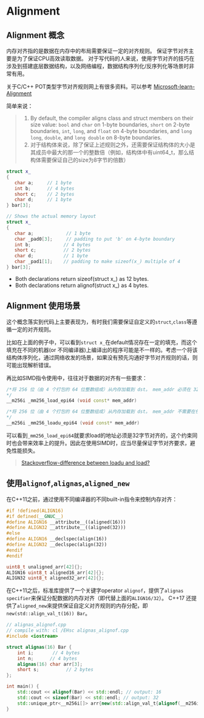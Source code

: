 # Alignment

## Alignment 概念
内存对齐指的是数据在内存中的布局需要保证一定的对齐规则。
保证字节对齐主要是为了保证CPU高效读取数据。
对于写代码的人来说，使用字节对齐的技巧在涉及到搭建底层数据结构，以及网络编程，数据结构序列化/反序列化等场景时非常有用。

关于C/C++ POT类型字节对齐规则网上有很多资料。可以参考
[Microsoft-learn-Alignment](https://learn.microsoft.com/en-us/cpp/cpp/alignment-cpp-declarations?view=msvc-170)

简单来说：
> 1. By default, the compiler aligns class and struct members on their size value: `bool` and `char` on 1-byte boundaries, `short` on 2-byte boundaries, `int`, `long`, and `float` on 4-byte boundaries, and `long long`, `double`, and `long double` on 8-byte boundaries.
> 2. 对于结构体来说，除了保证上述规则之外，还需要保证结构体的大小是其成员中最大的那一个的整数倍（例如，结构体中有uint64_t，那么结构体需要保证自己的size为8字节的倍数）

```C++
struct x_
{
   char a;     // 1 byte
   int b;      // 4 bytes
   short c;    // 2 bytes
   char d;     // 1 byte
} bar[3];

// Shows the actual memory layout
struct x_
{
   char a;            // 1 byte
   char _pad0[3];     // padding to put 'b' on 4-byte boundary
   int b;            // 4 bytes
   short c;          // 2 bytes
   char d;           // 1 byte
   char _pad1[1];    // padding to make sizeof(x_) multiple of 4
} bar[3];
```
- Both declarations return sizeof(struct x_) as 12 bytes.
- Both declarations return alignof(struct x_) as 4 bytes.

## Alignment 使用场景
这个概念落实到代码上主要表现为，有时我们需要保证自定义的`struct`,`class`等遵循一定的对齐规则。

比如在上面的例子中，可以看到`struct x_`在default情况存在一定的填充，而这个填充在不同的机器(or 不同编译器)上编译出的程序可能是不一样的。考虑一个将该结构体序列化，通过网络收发的场景，如果没有预先沟通好字节对齐规则的话，则可能出现解析错误。

再比如SIMD指令使用中，往往对于数据的对齐有一些要求：
```c++
/*将 256 位（由 4 个打包的 64 位整数组成）从内存加载到 dst。 mem_addr 必须在 32 字节边界上对齐，否则可能会生成一般保护异常。
*/
__m256i _mm256_load_epi64 (void const* mem_addr)

/*将 256 位（由 4 个打包的 64 位整数组成）从内存加载到 dst。 mem_addr 不需要在任何特定边界上对齐。
*/
__m256i _mm256_loadu_epi64 (void const* mem_addr)

```
可以看到`_mm256_load_epi64`就要求load的地址必须是32字节对齐的，这个约束同时也会带来效率上的提升。因此在使用SIMD时，应当尽量保证字节对齐要求，避免性能损失。
> [Stackoverflow-difference between loadu and load?](https://stackoverflow.com/questions/15964367/what-is-the-difference-between-loadu-and-load)

## 使用`alignof`,`alignas`,`aligned_new`
在C++11之前，通过使用不同编译器的不同built-in指令来控制内存对齐：
```c++
#if !defined(ALIGN16)
#if defined(__GNUC__)
#define ALIGN16 __attribute__((aligned(16)))
#define ALIGN32 __attribute__((aligned(32)))
#else
#define ALIGN16 __declspec(align(16))
#define ALIGN32 __declspec(align(32))
#endif
#endif

uint8_t unaligned_arr[42]{};
ALIGN16 uint8_t aligned16_arr[42]{};
ALIGN32 uint8_t aligned32_arr[42]{};
```
在C++11之后，标准库提供了一个关键字operator `alignof`，提供了`alignas specifier`来保证分配数据的内存对齐（即代替上面的`ALIGN16/32`）。
C++17 还提供了`aligned_new`来提供保证自定义对齐规则的内存分配，即`new(std::align_val_t(16)) Bar`。
```C++
// alignas_alignof.cpp
// compile with: cl /EHsc alignas_alignof.cpp
#include <iostream>

struct alignas(16) Bar {
    int i;       // 4 bytes
    int n;      // 4 bytes
    alignas(16) char arr[3];
    short s;          // 2 bytes
};

int main() {
    std::cout << alignof(Bar) << std::endl; // output: 16
    std::cout << sizeof(Bar) << std::endl; // output: 32
    std::unique_ptr<__m256i[]> arr{new(std::align_val_t{alignof(__m256i)}) __m256i[32]}; // aligned new
}
```
